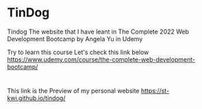 # **TinDog**

Tindog
The website that I have leant in The Complete 2022 Web Development Bootcamp by Angela Yu in Udemy

Try to learn this course Let's check this link below
https://www.udemy.com/course/the-complete-web-development-bootcamp/
#
This link is the Preview of my personal website https://st-kwi.github.io/tindog/
